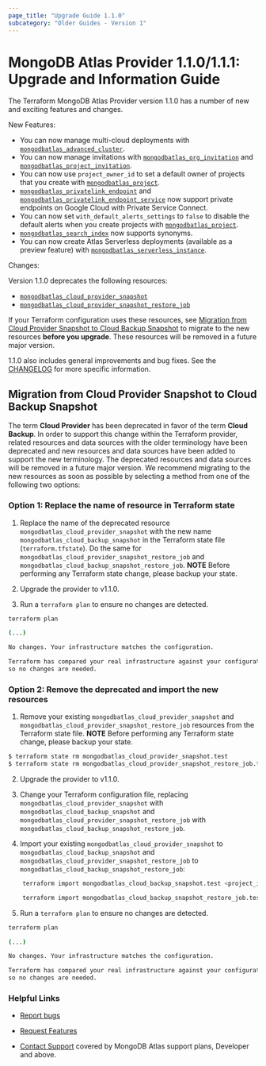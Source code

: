 ```yaml
---
page_title: "Upgrade Guide 1.1.0"
subcategory: "Older Guides - Version 1"
---
```


# MongoDB Atlas Provider 1.1.0/1.1.1: Upgrade and Information Guide

The Terraform MongoDB Atlas Provider version 1.1.0 has a number of new and exciting features and changes.

New Features:

* You can now manage multi-cloud deployments with [`mongodbatlas_advanced_cluster`](https://registry.terraform.io/providers/mongodb/mongodbatlas/latest/docs/resources/advanced_cluster).
* You can now manage invitations with
[`mongodbatlas_org_invitation`](https://registry.terraform.io/providers/mongodb/mongodbatlas/latest/docs/resources/org_invitation) and [`mongodbatlas_project_invitation`](https://registry.terraform.io/providers/mongodb/mongodbatlas/latest/docs/resources/project_invitation).
* You can now use `project_owner_id` to set a default owner of projects that you create with [`mongodbatlas_project`](https://registry.terraform.io/providers/mongodb/mongodbatlas/latest/docs/resources/project).
* [`mongodbatlas_privatelink_endpoint`](https://registry.terraform.io/providers/mongodb/mongodbatlas/latest/docs/resources/privatelink_endpoint) and [`mongodbatlas_privatelink_endpoint_service`](https://registry.terraform.io/providers/mongodb/mongodbatlas/latest/docs/resources/privatelink_endpoint_service) now support private endpoints on Google Cloud with Private Service Connect.
* You can now set `with_default_alerts_settings` to `false` to disable the default alerts when you create projects with [`mongodbatlas_project`](https://registry.terraform.io/providers/mongodb/mongodbatlas/latest/docs/resources/project).
* [`mongodbatlas_search_index`](https://registry.terraform.io/providers/mongodb/mongodbatlas/latest/docs/resources/search_index) now supports synonyms.
* You can now create Atlas Serverless deployments (available as a preview feature) with [`mongodbatlas_serverless_instance`](https://registry.terraform.io/providers/mongodb/mongodbatlas/latest/docs/resources/serverless_instance).

Changes:

Version 1.1.0 deprecates the following resources:

* [`mongodbatlas_cloud_provider_snapshot`](https://registry.terraform.io/providers/mongodb/mongodbatlas/latest/docs/resources/cloud_provider_snapshot)
* [`mongodbatlas_cloud_provider_snapshot_restore_job`](https://registry.terraform.io/providers/mongodb/mongodbatlas/latest/docs/resources/cloud_provider_snapshot_restore_job)

If your Terraform configuration uses these resources, see [Migration from Cloud Provider Snapshot to Cloud Backup Snapshot](#migration-from-cloud-provider-snapshot-to-cloud-backup-snapshot) to migrate to the new resources **before you upgrade**.  These resources will be removed in a future major version.

1.1.0 also includes general improvements and bug fixes. See the [CHANGELOG](https://github.com/mongodb/terraform-provider-mongodbatlas/blob/master/CHANGELOG.md) for more specific information.

## Migration from Cloud Provider Snapshot to Cloud Backup Snapshot

The term **Cloud Provider** has been deprecated in favor of the term **Cloud Backup**.  In order to support this change within the Terraform provider, related resources and data sources with the older terminology have been deprecated and new resources and data sources have been added to support the new terminology.  The deprecated resources and data sources will be removed in a future major version.   We recommend migrating to the new resources as soon as possible by selecting a method from one of the following two options:

### Option 1: Replace the name of resource in Terraform state

1. Replace the name of the deprecated resource `mongodbatlas_cloud_provider_snapshot` with the new name `mongodbatlas_cloud_backup_snapshot` in the Terraform state file (`terraform.tfstate`).  Do the same for `mongodbatlas_cloud_provider_snapshot_restore_job` and `mongodbatlas_cloud_backup_snapshot_restore_job`.
   **NOTE** Before performing any Terraform state change, please backup your state.

2. Upgrade the provider to v1.1.0.

3. Run a `terraform plan` to ensure no changes are detected.

```bash
terraform plan

(...)

No changes. Your infrastructure matches the configuration.

Terraform has compared your real infrastructure against your configuration and found no differences,
so no changes are needed.
```

### Option 2:  Remove the deprecated and import the new resources

1. Remove your existing `mongodbatlas_cloud_provider_snapshot` and `mongodbatlas_cloud_provider_snapshot_restore_job` resources from the Terraform state file.
   **NOTE** Before performing any Terraform state change, please backup your state.

```bash
$ terraform state rm mongodbatlas_cloud_provider_snapshot.test
$ terraform state rm mongodbatlas_cloud_provider_snapshot_restore_job.test

```

2. Upgrade the provider to v1.1.0.

3. Change your Terraform configuration file, replacing `mongodbatlas_cloud_provider_snapshot` with `mongodbatlas_cloud_backup_snapshot` and `mongodbatlas_cloud_provider_snapshot_restore_job` with `mongodbatlas_cloud_backup_snapshot_restore_job`.

4. Import your existing `mongodbatlas_cloud_provider_snapshot` to `mongodbatlas_cloud_backup_snapshot` and `mongodbatlas_cloud_provider_snapshot_restore_job` to `mongodbatlas_cloud_backup_snapshot_restore_job`:
```bash
    terraform import mongodbatlas_cloud_backup_snapshot.test <project_id>-<cluster_name>-<snapshot_id>
```
```bash
    terraform import mongodbatlas_cloud_backup_snapshot_restore_job.test <project_id>-<cluster_name>-<job_id>
```

5. Run a `terraform plan` to ensure no changes are detected.

```bash
terraform plan

(...)

No changes. Your infrastructure matches the configuration.

Terraform has compared your real infrastructure against your configuration and found no differences,
so no changes are needed.
```

### Helpful Links

* [Report bugs](https://github.com/mongodb/terraform-provider-mongodbatlas/issues)

* [Request Features](https://feedback.mongodb.com/forums/924145-atlas?category_id=370723)

* [Contact Support](https://docs.atlas.mongodb.com/support/) covered by MongoDB Atlas support plans, Developer and above.
